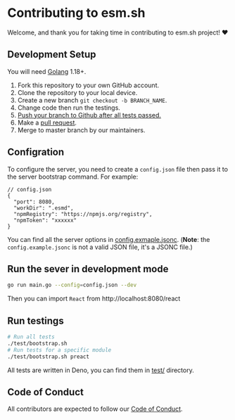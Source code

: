 # Contributing to esm.sh

Welcome, and thank you for taking time in contributing to esm.sh project! ♥️

## Development Setup

You will need [Golang](https://golang.org/) 1.18+.

1. Fork this repository to your own GitHub account.
2. Clone the repository to your local device.
3. Create a new branch `git checkout -b BRANCH_NAME`.
4. Change code then run the testings.
5. [Push your branch to Github after all tests passed.](#Testing)
6. Make a [pull request](https://github.com/esm-dev/esm.sh/pulls).
7. Merge to master branch by our maintainers.

## Configration

To configure the server, you need to create a `config.json` file then pass it to the server bootstrap command. For example:

```jsonc
// config.json
{
  "port": 8080,
  "workDir": ".esmd",
  "npmRegistry": "https://npmjs.org/registry",
  "npmToken": "xxxxxx"
}
```

You can find all the server options in [config.exmaple.jsonc](./config.example.jsonc). (**Note**: the `config.example.jsonc` is not a valid JSON file, it's a JSONC file.)

## Run the sever in development mode

```bash
go run main.go --config=config.json --dev
```

Then you can import `React` from http://localhost:8080/react

## Run testings

```bash
# Run all tests
./test/bootstrap.sh
# Run tests for a specific module
./test/bootstrap.sh preact
```

All tests are written in Deno, you can find them in [test/](./test) directory.

## Code of Conduct

All contributors are expected to follow our [Code of Conduct](CODE_OF_CONDUCT.md).
